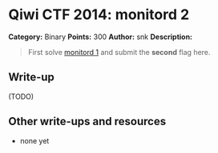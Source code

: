 # Qiwi CTF 2014: monitord 2

**Category:** Binary
**Points:** 300
**Author:** snk
**Description:**

> First solve [monitord 1](https://github.com/ctfs/write-ups/tree/master/qiwi-ctf-2014/monitord-2) and submit the **second** flag here.

## Write-up

(TODO)

## Other write-ups and resources

* none yet
